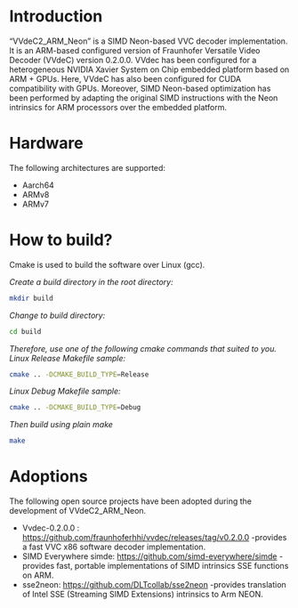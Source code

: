 # Introduction
“VVdeC2_ARM_Neon” is a SIMD Neon-based VVC decoder implementation. It is an ARM-based configured version of Fraunhofer Versatile Video Decoder (VVdeC) version 0.2.0.0. VVdec has been configured for a heterogeneous NVIDIA Xavier System on Chip embedded platform based on ARM + GPUs. Here, VVdeC has also been configured for CUDA compatibility with GPUs. Moreover, SIMD Neon-based optimization has been performed by adapting the original SIMD instructions with the Neon intrinsics for ARM processors over the embedded platform.
 
# Hardware
The following architectures are supported:
- Aarch64
- ARMv8
- ARMv7

# How to build?
Cmake is used to build the software over Linux (gcc). 

_Create a build directory in the root directory:_
```sh
mkdir build
```
_Change to build directory:_

```sh
cd build
```

_Therefore, use one of the following cmake commands that suited to you. 
Linux Release Makefile sample:_

```sh
cmake .. -DCMAKE_BUILD_TYPE=Release
```

_Linux Debug Makefile sample:_

```sh
cmake .. -DCMAKE_BUILD_TYPE=Debug
```

 
_Then build using plain make_
```sh
make
```

# Adoptions
The following open source projects have been adopted during the development of VVdeC2_ARM_Neon. 

- Vvdec-0.2.0.0 : https://github.com/fraunhoferhhi/vvdec/releases/tag/v0.2.0.0 -provides a fast VVC x86 software decoder implementation.
- SIMD Everywhere simde: https://github.com/simd-everywhere/simde -provides fast, portable implementations of SIMD intrinsics SSE functions on ARM.
- sse2neon: https://github.com/DLTcollab/sse2neon -provides translation of Intel SSE (Streaming SIMD Extensions) intrinsics to Arm NEON.


